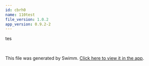 ```yaml
---
id: cbrh0
name: 110test
file_version: 1.0.2
app_version: 0.9.2-2
---
```


tes

<br/>

This file was generated by Swimm. [Click here to view it in the app](https://swimm-web-app.web.app/repos/Z2l0aHViJTNBJTNBc3ItZXh0ZW5zaW9uJTNBJTNBZG91ZWs=/docs/cbrh0).